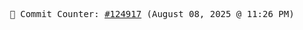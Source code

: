 <p align="center">
    <samp>
        📮 Commit Counter: <a href="https://github.com/Javascript-void0/Javascript-void0/commits/main">#124917</a> (August 08, 2025 @ 11:26 PM)
    </samp>
</p>